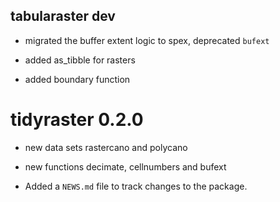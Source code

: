 ## tabularaster dev

* migrated the buffer extent logic to spex, deprecated `bufext`

* added as_tibble for rasters

* added boundary function

# tidyraster 0.2.0

* new data sets rastercano and polycano

* new functions decimate, cellnumbers and bufext

* Added a `NEWS.md` file to track changes to the package.



